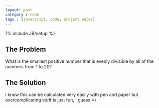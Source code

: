 ```yaml
---
layout: post
category : code
tags : [javascript, code, project euler]
---
```

{% include JB/setup %}

## The Problem

What is the smallest positive number that is evenly divisible by all of the
numbers from 1 to 20?

## The Solution

<script src="https://gist.github.com/1788752.js"> </script>
	
I know this can be calculated very easily with pen and paper but
overcomplicating stuff is just fun, I guess =)